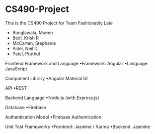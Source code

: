 # CS490-Project
This is the CS490 Project for Team Fashionably Late
- Bunglawala, Mueen
- Bedi, Krish R
- McCarten, Stephanie
- Patel, Neil D.
- Patel, Pruthul

Frontend Framework and Language
•Framework: Angular
•Language: JavaScript

Component Library
•Angular Material UI

API
•REST

Backend Language
•Node.js (with Express.js)

Database
•Firebase

Authentication Model
•Firebase Authentication

Unit Test Frameworks
•Frontend: Jasmine / Karma
•Backend: Jasmine

